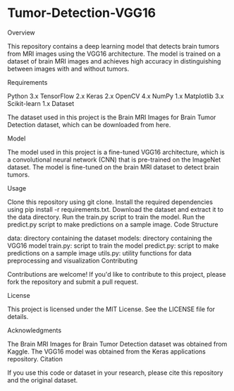 # Tumor-Detection-VGG16
Overview

This repository contains a deep learning model that detects brain tumors from MRI images using the VGG16 architecture. The model is trained on a dataset of brain MRI images and achieves high accuracy in distinguishing between images with and without tumors.

Requirements

Python 3.x
TensorFlow 2.x
Keras 2.x
OpenCV 4.x
NumPy 1.x
Matplotlib 3.x
Scikit-learn 1.x
Dataset

The dataset used in this project is the Brain MRI Images for Brain Tumor Detection dataset, which can be downloaded from here.

Model

The model used in this project is a fine-tuned VGG16 architecture, which is a convolutional neural network (CNN) that is pre-trained on the ImageNet dataset. The model is fine-tuned on the brain MRI dataset to detect brain tumors.

Usage

Clone this repository using git clone.
Install the required dependencies using pip install -r requirements.txt.
Download the dataset and extract it to the data directory.
Run the train.py script to train the model.
Run the predict.py script to make predictions on a sample image.
Code Structure

data: directory containing the dataset
models: directory containing the VGG16 model
train.py: script to train the model
predict.py: script to make predictions on a sample image
utils.py: utility functions for data preprocessing and visualization
Contributing

Contributions are welcome! If you'd like to contribute to this project, please fork the repository and submit a pull request.

License

This project is licensed under the MIT License. See the LICENSE file for details.

Acknowledgments

The Brain MRI Images for Brain Tumor Detection dataset was obtained from Kaggle.
The VGG16 model was obtained from the Keras applications repository.
Citation

If you use this code or dataset in your research, please cite this repository and the original dataset.
